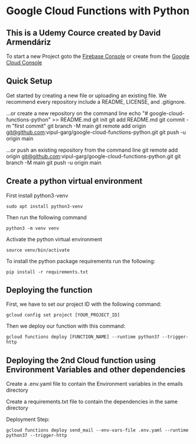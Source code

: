 # Google Cloud Functions with Python

## This is a Udemy Cource created by David Armendáriz

To start a new Project goto the [Firebase Console](https://console.firebase.google.com/) or create from the [Google Cloud Console](https://console.cloud.google.com/)

## Quick Setup
Get started by creating a new file or uploading an existing file. We recommend every repository include a README, LICENSE, and .gitignore.

…or create a new repository on the command line
echo "# google-cloud-functions-python" >> README.md
git init
git add README.md
git commit -m "first commit"
git branch -M main
git remote add origin git@github.com:vipul-garg/google-cloud-functions-python.git
git push -u origin main

…or push an existing repository from the command line
git remote add origin git@github.com:vipul-garg/google-cloud-functions-python.git
git branch -M main
git push -u origin main

## Create a python virtual environment
First install python3-venv
```
sudo apt install python3-venv
```
Then run the following command
``` 
python3 -m venv venv
```

Activate the python virtual environment
```
source venv/bin/activate
```

To install the python package requirements run the following:
```
pip install -r requirements.txt
```

## Deploying the function
First, we have to set our project ID with the following command:
```
gcloud config set project [YOUR_PROJECT_ID]
```
Then we deploy our function with this command:
```
gcloud functions deploy [FUNCTION_NAME] --runtime python37 --trigger-http
```

## Deploying the 2nd Cloud function using Environment Variables and other dependencies

Create a .env.yaml file to contain the Environment variables in the emails directory

Create a requirements.txt file to contain the dependencies in the same directory

Deployment Step:
```
gcloud functions deploy send_mail --env-vars-file .env.yaml --runtime python37 --trigger-http
```